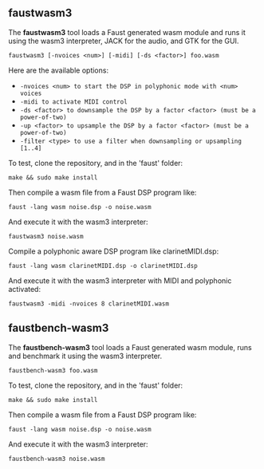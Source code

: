 
## faustwasm3

The **faustwasm3** tool loads a Faust generated wasm module and runs it using the wasm3 interpreter, JACK for the audio, and GTK for the GUI.

`faustwasm3 [-nvoices <num>] [-midi] [-ds <factor>] foo.wasm`

Here are the available options:

- `-nvoices <num> to start the DSP in polyphonic mode with <num> voices`
- `-midi to activate MIDI control`
- `-ds <factor> to downsample the DSP by a factor <factor> (must be a power-of-two)`
- `-up <factor> to upsample the DSP by a factor <factor> (must be a power-of-two)`
- `-filter <type> to use a filter when downsampling or upsampling [1..4] `

To test, clone the repository, and in the 'faust' folder:

`make && sudo make install `

Then compile a wasm file from a Faust DSP program like:

`faust -lang wasm noise.dsp -o noise.wasm`

And execute it with the wasm3 interpreter:

`faustwasm3 noise.wasm`

Compile a polyphonic aware DSP program like clarinetMIDI.dsp:

`faust -lang wasm clarinetMIDI.dsp -o clarinetMIDI.dsp`

And execute it with the wasm3 interpreter with MIDI and polyphonic activated:

`faustwasm3 -midi -nvoices 8 clarinetMIDI.wasm`

## faustbench-wasm3

The **faustbench-wasm3** tool loads a Faust generated wasm module, runs and benchmark it using the wasm3 interpreter.

`faustbench-wasm3 foo.wasm`

To test, clone the repository, and in the 'faust' folder:

`make && sudo make install `

Then compile a wasm file from a Faust DSP program like:

`faust -lang wasm noise.dsp -o noise.wasm`

And execute it with the wasm3 interpreter:

`faustbench-wasm3 noise.wasm`
